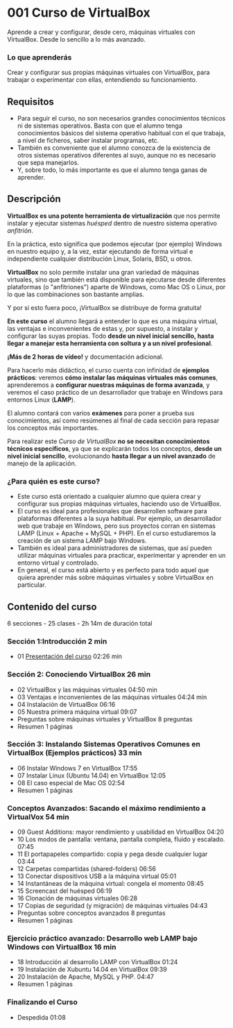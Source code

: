 # 001 Curso de VirtualBox

Aprende a crear y configurar, desde cero, máquinas virtuales con VirtualBox. Desde lo sencillo a lo más avanzado.

### Lo que aprenderás

Crear y configurar sus propias máquinas virtuales con VirtualBox, para trabajar o experimentar con ellas, entendiendo su funcionamiento.


## Requisitos

* Para seguir el curso, no son necesarios grandes conocimientos técnicos ni de sistemas operativos. Basta con que el alumno tenga conocimientos básicos del sistema operativo habitual con el que trabaja, a nivel de ficheros, saber instalar programas, etc.
* También es conveniente que el alumno conozca de la existencia de otros sistemas operativos diferentes al suyo, aunque no es necesario que sepa manejarlos.
* Y, sobre todo, lo más importante es que el alumno tenga ganas de aprender.

## Descripción

**VirtualBox es una potente herramienta de virtualización** que nos permite instalar y ejecutar sistemas *huésped* dentro de nuestro sistema operativo *anfitrión*.

En la práctica, esto significa que podemos ejecutar (por ejemplo) Windows en nuestro equipo y, a la vez, estar ejecutando de forma virtual e independiente cualquier distribución Linux, Solaris, BSD, u otros.

**VirtualBox** no solo permite instalar una gran variedad de máquinas virtuales, sino que también está disponible para ejecutarse desde diferentes plataformas (o "anfitriones") aparte de Windows, como Mac OS o Linux, por lo que las combinaciones son bastante amplias.

Y por si esto fuera poco, ¡VirtualBox se distribuye de forma gratuita!

**En este curso** el alumno llegará a entender lo que es una máquina virtual, las ventajas e inconvenientes de estas y, por supuesto, a instalar y configurar las suyas propias. Todo **desde un nivel inicial sencillo, hasta llegar a manejar esta herramienta con soltura y a un nivel profesional**.

**¡Más de 2 horas de vídeo!** y documentación adicional.

Para hacerlo más didáctico, el curso cuenta con infinidad de **ejemplos prácticos**: veremos **cómo instalar las máquinas virtuales más comunes**, aprenderemos a **configurar nuestras máquinas de forma avanzada**, y veremos el caso práctico de un desarrollador que trabaje en Windows para entornos Linux (**LAMP**).

El alumno contará con varios **exámenes** para poner a prueba sus conocimientos, así como resúmenes al final de cada sección para repasar los conceptos más importantes.

Para realizar este *Curso de VirtualBox* **no se necesitan conocimientos técnicos específicos**, ya que se explicarán todos los conceptos, **desde un nivel inicial sencillo**, evolucionando **hasta llegar a un nivel avanzado** de manejo de la aplicación.

### ¿Para quién es este curso?

* Este curso está orientado a cualquier alumno que quiera crear y configurar sus propias máquinas virtuales, haciendo uso de VirtualBox.
* El curso es ideal para profesionales que desarrollen software para plataformas diferentes a la suya habitual. Por ejemplo, un desarrollador web que trabaje en Windows, pero sus proyectos corran en sistemas LAMP (Linux + Apache + MySQL + PHP). En el curso estudiaremos la creación de un sistema LAMP bajo Windows.
* También es ideal para administradores de sistemas, que así pueden utilizar máquinas virtuales para practicar, experimentar y aprender en un entorno virtual y controlado.
* En general, el curso está abierto y es perfecto para todo aquel que quiera aprender más sobre máquinas virtuales y sobre VirtualBox en particular.


## Contenido del curso

6 secciones - 25 clases - 2h 14m de duración total

### Sección 1:Introducción 2 min

   * 01 [Presentación del curso](/temarios/001_Curso_de_VirtualBox/01_Presentacion_del_curso.md) 02:26 min

### Sección 2: Conociendo VirtualBox 26 min

   * 02 VirtualBox y las máquinas virtuales 04:50 min
   * 03 Ventajas e inconvenientes de las máquinas virtuales 04:24 min
   * 04 Instalación de VirtualBox 06:16
   * 05 Nuestra primera máquina virtual 09:07
   * Preguntas sobre máquinas virtuales y VirtualBox 8 preguntas
   * Resumen 1 páginas

### Sección 3: Instalando Sistemas Operativos Comunes en VirtualBox (Ejemplos prácticos) 33 min

   * 06 Instalar Windows 7 en VirtualBox 17:55
   * 07 Instalar Linux (Ubuntu 14.04) en VirtualBox 12:05
   * 08 El caso especial de Mac OS 02:54
   * Resumen 1 páginas

### Conceptos Avanzados: Sacando el máximo rendimiento a VirtualVox 54 min

   * 09 Guest Additions: mayor rendimiento y usabilidad en VirtualBox 04:20
   * 10 Los modos de pantalla: ventana, pantalla completa, fluido y escalado. 07:45
   * 11 El portapapeles compartido: copia y pega desde cualquier lugar 03:44
   * 12 Carpetas compartidas (shared-folders) 06:56
   * 13 Conectar dispositivos USB a la máquina virtual 05:01
   * 14 Instantáneas de la máquina virtual: congela el momento 08:45
   * 15 Screencast del huésped 06:19
   * 16 Clonación de máquinas virtuales 06:28
   * 17 Copias de seguridad (y migración) de máquinas virtuales 04:43
   * Preguntas sobre conceptos avanzados 8 preguntas
   * Resumen 1 páginas

### Ejercicio práctico avanzado: Desarrollo web LAMP bajo Windows con VirtualBox 16 min

   * 18 Introducción al desarrollo LAMP con VirtualBox 01:24
   * 19 Instalación de Xubuntu 14.04 en VirtualBox 09:39
   * 20 Instalación de Apache, MySQL y PHP. 04:47
   * Resumen 1 páginas

### Finalizando el Curso

   * Despedida 01:08
